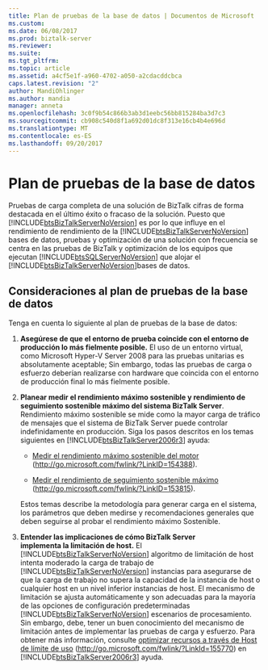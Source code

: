 ```yaml
---
title: Plan de pruebas de la base de datos | Documentos de Microsoft
ms.custom: 
ms.date: 06/08/2017
ms.prod: biztalk-server
ms.reviewer: 
ms.suite: 
ms.tgt_pltfrm: 
ms.topic: article
ms.assetid: a4cf5e1f-a960-4702-a050-a2cdacddcbca
caps.latest.revision: "2"
author: MandiOhlinger
ms.author: mandia
manager: anneta
ms.openlocfilehash: 3c0f9b54c866b3ab3d1eebc56bb815284ba3d7c3
ms.sourcegitcommit: cb908c540d8f1a692d01dc8f313e16cb4b4e696d
ms.translationtype: MT
ms.contentlocale: es-ES
ms.lasthandoff: 09/20/2017
---
```

# <a name="planning-for-database-testing"></a>Plan de pruebas de la base de datos
Pruebas de carga completa de una solución de BizTalk cifras de forma destacada en el último éxito o fracaso de la solución. Puesto que [!INCLUDE[btsBizTalkServerNoVersion](../includes/btsbiztalkservernoversion-md.md)] es por lo que influye en el rendimiento de rendimiento de la [!INCLUDE[btsBizTalkServerNoVersion](../includes/btsbiztalkservernoversion-md.md)] bases de datos, pruebas y optimización de una solución con frecuencia se centra en las pruebas de BizTalk y optimización de los equipos que ejecutan [!INCLUDE[btsSQLServerNoVersion](../includes/btssqlservernoversion-md.md)] que alojar el [!INCLUDE[btsBizTalkServerNoVersion](../includes/btsbiztalkservernoversion-md.md)]bases de datos.  
  
## <a name="considerations-when-planning-for-database-testing"></a>Consideraciones al plan de pruebas de la base de datos  
 Tenga en cuenta lo siguiente al plan de pruebas de la base de datos:  
  
1.  **Asegúrese de que el entorno de prueba coincide con el entorno de producción lo más fielmente posible.** El uso de un entorno virtual, como Microsoft Hyper-V Server 2008 para las pruebas unitarias es absolutamente aceptable; Sin embargo, todas las pruebas de carga o esfuerzo deberían realizarse con hardware que coincida con el entorno de producción final lo más fielmente posible.  
  
2.  **Planear medir el rendimiento máximo sostenible y rendimiento de seguimiento sostenible máximo del sistema BizTalk Server**. Rendimiento máximo sostenible se mide como la mayor carga de tráfico de mensajes que el sistema de BizTalk Server puede controlar indefinidamente en producción. Siga los pasos descritos en los temas siguientes en [!INCLUDE[btsBizTalkServer2006r3](../includes/btsbiztalkserver2006r3-md.md)] ayuda:  
  
    -   [Medir el rendimiento máximo sostenible del motor](http://go.microsoft.com/fwlink/?LinkID=154388) (http://go.microsoft.com/fwlink/?LinkID=154388).  
  
    -   [Medir el rendimiento de seguimiento sostenible máximo](http://go.microsoft.com/fwlink/?LinkID=153815) (http://go.microsoft.com/fwlink/?LinkID=153815).  
  
     Estos temas describe la metodología para generar carga en el sistema, los parámetros que deben medirse y recomendaciones generales que deben seguirse al probar el rendimiento máximo Sostenible.  
  
3.  **Entender las implicaciones de cómo BizTalk Server**  
     **implementa la limitación de host.** El [!INCLUDE[btsBizTalkServerNoVersion](../includes/btsbiztalkservernoversion-md.md)] algoritmo de limitación de host intenta moderado la carga de trabajo de [!INCLUDE[btsBizTalkServerNoVersion](../includes/btsbiztalkservernoversion-md.md)] instancias para asegurarse de que la carga de trabajo no supera la capacidad de la instancia de host o cualquier host en un nivel inferior instancias de host. El mecanismo de limitación se ajusta automáticamente y son adecuadas para la mayoría de las opciones de configuración predeterminadas [!INCLUDE[btsBizTalkServerNoVersion](../includes/btsbiztalkservernoversion-md.md)] escenarios de procesamiento. Sin embargo, debe, tener un buen conocimiento del mecanismo de limitación antes de implementar las pruebas de carga y esfuerzo. Para obtener más información, consulte [optimizar recursos a través de Host de límite de uso](http://go.microsoft.com/fwlink/?LinkId=155770) (http://go.microsoft.com/fwlink/?LinkId=155770) en [!INCLUDE[btsBizTalkServer2006r3](../includes/btsbiztalkserver2006r3-md.md)] ayuda.